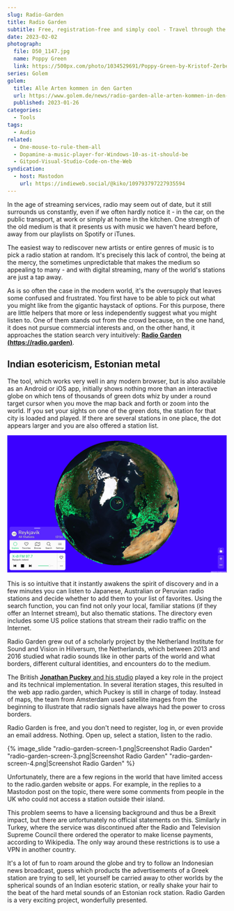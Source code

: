 ```yaml
---
slug: Radio-Garden
title: Radio Garden
subtitle: Free, registration-free and simply cool - Travel through the radio stations of the world with Radio Garden
date: 2023-02-02
photograph:
  file: D50_1147.jpg
  name: Poppy Green
  link: https://500px.com/photo/1034529691/Poppy-Green-by-Kristof-Zerbe/
series: Golem
golem:
  title: Alle Arten kommen in den Garten
  url: https://www.golem.de/news/radio-garden-alle-arten-kommen-in-den-garten-2301-170900.html
  published: 2023-01-26
categories:
  - Tools
tags:
  - Audio
related:
  - One-mouse-to-rule-them-all
  - Dopamine-a-music-player-for-Windows-10-as-it-should-be
  - Gitpod-Visual-Studio-Code-on-the-Web
syndication:
  - host: Mastodon
    url: https://indieweb.social/@kiko/109793797227935594
---
```


In the age of streaming services, radio may seem out of date, but it still surrounds us constantly, even if we often hardly notice it - in the car, on the public transport, at work or simply at home in the kitchen. One strength of the old medium is that it presents us with music we haven't heard before, away from our playlists on Spotify or iTunes.

The easiest way to rediscover new artists or entire genres of music is to pick a radio station at random. It's precisely this lack of control, the being at the mercy, the sometimes unpredictable that makes the medium so appealing to many - and with digital streaming, many of the world's stations are just a tap away.

As is so often the case in the modern world, it's the oversupply that leaves some confused and frustrated. You first have to be able to pick out what you might like from the gigantic haystack of options. For this purpose, there are little helpers that more or less independently suggest what you might listen to. One of them stands out from the crowd because, on the one hand, it does not pursue commercial interests and, on the other hand, it approaches the station search very intuitively: **[Radio Garden (https://radio.garden)](https://radio.garden/)**.

<!-- more -->

## Indian esotericism, Estonian metal

The tool, which works very well in any modern browser, but is also available as an Android or iOS app, initially shows nothing more than an interactive globe on which tens of thousands of green dots whiz by under a round target cursor when you move the map back and forth or zoom into the world. If you set your sights on one of the green dots, the station for that city is loaded and played. If there are several stations in one place, the dot appears larger and you are also offered a station list.

![Screenshot Radio Garden](Radio-Garden/radio-garden-screen-2.png)

This is so intuitive that it instantly awakens the spirit of discovery and in a few minutes you can listen to Japanese, Australian or Peruvian radio stations and decide whether to add them to your list of favorites. Using the search function, you can find not only your local, familiar stations (if they offer an Internet stream), but also thematic stations. The directory even includes some US police stations that stream their radio traffic on the Internet.

Radio Garden grew out of a scholarly project by the Netherland Institute for Sound and Vision in Hilversum, the Netherlands, which between 2013 and 2016 studied what radio sounds like in other parts of the world and what borders, different cultural identities, and encounters do to the medium.

The British [**Jonathan Puckey** and his studio](http://puckey.studio/) played a key role in the project and its technical implementation. In several iteration stages, this resulted in the web app radio.garden, which Puckey is still in charge of today. Instead of maps, the team from Amsterdam used satellite images from the beginning to illustrate that radio signals have always had the power to cross borders.

Radio Garden is free, and you don't need to register, log in, or even provide an email address. Nothing. Open up, select a station, listen to the radio.

{% image_slide
  "radio-garden-screen-1.png|Screenshot Radio Garden"
  "radio-garden-screen-3.png|Screenshot Radio Garden"
  "radio-garden-screen-4.png|Screenshot Radio Garden"
%}

Unfortunately, there are a few regions in the world that have limited access to the radio.garden website or apps. For example, in the replies to a Mastodon post on the topic, there were some comments from people in the UK who could not access a station outside their island.

This problem seems to have a licensing background and thus be a Brexit impact, but there are unfortunately no official statements on this. Similarly in Turkey, where the service was discontinued after the Radio and Television Supreme Council there ordered the operator to make license payments, according to Wikipedia. The only way around these restrictions is to use a VPN in another country.

It's a lot of fun to roam around the globe and try to follow an Indonesian news broadcast, guess which products the advertisements of a Greek station are trying to sell, let yourself be carried away to other worlds by the spherical sounds of an Indian esoteric station, or really shake your hair to the beat of the hard metal sounds of an Estonian rock station. Radio Garden is a very exciting project, wonderfully presented.
